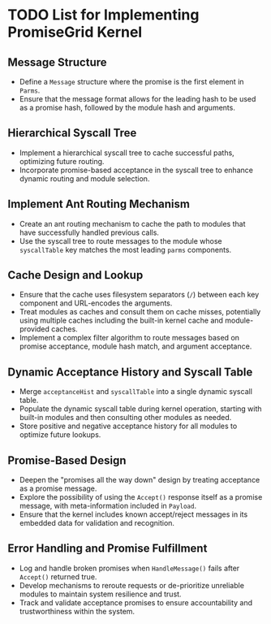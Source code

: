 # TODO List for Implementing PromiseGrid Kernel

## Message Structure
- Define a `Message` structure where the promise is the first element in `Parms`.
- Ensure that the message format allows for the leading hash to be used as a promise hash, followed by the module hash and arguments.

## Hierarchical Syscall Tree
- Implement a hierarchical syscall tree to cache successful paths, optimizing future routing.
- Incorporate promise-based acceptance in the syscall tree to enhance dynamic routing and module selection.

## Implement Ant Routing Mechanism
- Create an ant routing mechanism to cache the path to modules that have successfully handled previous calls.
- Use the syscall tree to route messages to the module whose `syscallTable` key matches the most leading `parms` components.

## Cache Design and Lookup
- Ensure that the cache uses filesystem separators (`/`) between each key component and URL-encodes the arguments.
- Treat modules as caches and consult them on cache misses, potentially using multiple caches including the built-in kernel cache and module-provided caches.
- Implement a complex filter algorithm to route messages based on promise acceptance, module hash match, and argument acceptance.

## Dynamic Acceptance History and Syscall Table
- Merge `acceptanceHist` and `syscallTable` into a single dynamic syscall table.
- Populate the dynamic syscall table during kernel operation, starting with built-in modules and then consulting other modules as needed.
- Store positive and negative acceptance history for all modules to optimize future lookups.

## Promise-Based Design
- Deepen the "promises all the way down" design by treating acceptance as a promise message.
- Explore the possibility of using the `Accept()` response itself as a promise message, with meta-information included in `Payload`.
- Ensure that the kernel includes known accept/reject messages in its embedded data for validation and recognition.

## Error Handling and Promise Fulfillment
- Log and handle broken promises when `HandleMessage()` fails after `Accept()` returned true.
- Develop mechanisms to reroute requests or de-prioritize unreliable modules to maintain system resilience and trust.
- Track and validate acceptance promises to ensure accountability and trustworthiness within the system.
